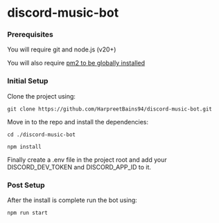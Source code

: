 # discord-music-bot

### Prerequisites

You will require git and node.js (v20+)

You will also require [pm2 to be globally installed](https://pm2.keymetrics.io/docs/usage/quick-start/)

### Initial Setup

Clone the project using:

`git clone https://github.com/HarpreetBains94/discord-music-bot.git`

Move in to the repo and install the dependencies:

`cd ./discord-music-bot`

`npm install`

Finally create a .env file in the project root and add your DISCORD_DEV_TOKEN and DISCORD_APP_ID to it.

### Post Setup

After the install is complete run the bot using:

`npm run start`